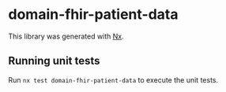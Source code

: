 # domain-fhir-patient-data

This library was generated with [Nx](https://nx.dev).

## Running unit tests

Run `nx test domain-fhir-patient-data` to execute the unit tests.
